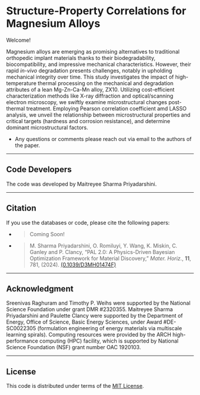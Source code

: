 # Structure-Property Correlations for Magnesium Alloys
Welcome!

Magnesium alloys are emerging as promising alternatives to traditional orthopedic implant materials thanks to their biodegradability, biocompatibility, and impressive mechanical characteristics. However, their rapid _in-vivo_ degradation presents challenges, notably in upholding mechanical integrity over time. This study investigates the impact of high-temperature thermal processing on the mechanical and degradation attributes of a lean Mg-Zn-Ca-Mn alloy, ZX10. Utilizing cost-efficient characterization methods like X-ray diffraction and optical/scanning electron microscopy, we swiftly examine microstructural changes post-thermal treatment. Employing Pearson correlation coefficient amd LASSO analysis, we unveil the relationship between microstructural properties and critical targets (hardness and corrosion resistance), and determine dominant microstructural factors.

* Any questions or comments please reach out via email
to the authors of the paper.

<hr>

Code Developers
----------------

The code was developed by Maitreyee Sharma Priyadarshini.

<hr>

Citation
----------------
If you use the databases or code, please cite the following papers:

* >Coming Soon!
* >M. Sharma Priyadarshini, O. Romiluyi, Y. Wang, K. Miskin, C. Ganley and P. Clancy, “PAL 2.0: A Physics-Driven Bayesian Optimization Framework for Material Discovery,” _Mater. Horiz._, **11**, 781, (2024). [(0.1039/D3MH01474F)](http://doi.org/10.1039/D3MH01474F)

<hr>

Acknowledgment
----------------
Sreenivas Raghuram and Timothy P. Weihs were supported by the National Science Foundation under grant DMR #2320355. Maitreyee Sharma Priyadarshini and Paulette Clancy were supported by the Department of Energy, Office of Science, Basic Energy Sciences, under Award #DE-SC0022305 (formulation engineering of energy materials via multiscale learning spirals). Computing resources were provided by the ARCH high-performance computing (HPC) facility, which is supported by National Science Foundation (NSF) grant number OAC 1920103.

<hr>

License
----------------
This code is distributed under terms of the [MIT License](https://github.com/msharmap/ST_Analysis/blob/main/LICENSE).
